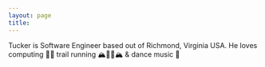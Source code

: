 ```yaml
---
layout: page
title:
---
```


<p class="">
Tucker is Software Engineer based out of Richmond, Virginia USA.
He loves computing 👨‍💻 trail running 🏔🏃‍♂️🏔 & dance music 💃
</p>
<canvas id="pts"></canvas>

<script type="text/javascript" src="https://unpkg.com/pts@0.10.6/dist/pts.js">
  Pts.namespace( window );

  (function() {
    var space = new CanvasSpace("#pt").setup({ bgcolor: "#ffff", retina: true, resize: true });
    var form = space.getForm();
    space.add( {
      start: (bound) => {},

      animate: (time, ftime) => {
        form.point( space.pointer, 10 );
      },

      action: (type, x, y) => {}
    });
    space.bindMouse().bindTouch().play();
  })();
</script>
